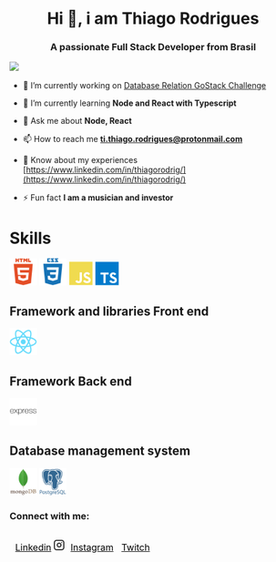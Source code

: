 <h1 align="center">Hi 👋, i am Thiago Rodrigues</h1>
<h3 align="center">A passionate Full Stack Developer from Brasil</h3>

<link rel="stylesheet" href="https://cdnjs.cloudflare.com/ajax/libs/font-awesome/4.7.0/css/font-awesome.min.css">

![](https://komarev.com/ghpvc/?username=thiagorcode&color=blueviolet)

- 🔭 I’m currently working on [Database Relation GoStack Challenge](https://github.com/thiagorcode/databaseRelationGoStack)

- 🌱 I’m currently learning **Node and React with Typescript**

- 💬 Ask me about **Node, React**

- 📫 How to reach me **ti.thiago.rodrigues@protonmail.com**

- 📄 Know about my experiences [https://www.linkedin.com/in/thiagorodrig/](https://www.linkedin.com/in/thiagorodrig/)

- ⚡ Fun fact **I am a musician and investor**

# Skills
<p align="left">
  <img src="https://github.com/devicons/devicon/blob/master/icons/html5/html5-plain-wordmark.svg" alt="html5" width="48" height="48"/> 
  <img src="https://github.com/devicons/devicon/blob/master/icons/css3/css3-plain-wordmark.svg" alt="css3" width="48" height="48"/>
  <img src="https://github.com/devicons/devicon/blob/master/icons/javascript/javascript-plain.svg" alt="Javascript" width="42" height="42"/>
  <img src="https://github.com/devicons/devicon/blob/master/icons/typescript/typescript-plain.svg" alt="ts" width="42" height="42" />
</p>

## Framework and libraries Front end
<p align="left">
  <img src="https://github.com/devicons/devicon/blob/master/icons/react/react-original.svg" alt="React" width="48" height="48"/>
</p>

## Framework Back end
<p align="left">
  <img src="https://github.com/devicons/devicon/blob/master/icons/express/express-original-wordmark.svg" alt="express" width="48" height="48"/>
</p>

## Database management system
<p align="left">
  <img src="https://github.com/devicons/devicon/blob/master/icons/mongodb/mongodb-original-wordmark.svg" alt="mongodb" width="48" height="48"/>
  <img src="https://github.com/devicons/devicon/blob/master/icons/postgresql/postgresql-plain-wordmark.svg" alt="postgresql" width="48" height="48"/>
</p>


<h3 align="left">Connect with me:</h3>
<p align="left">
<a href="https://linkedin.com/in/thiagorodrig" target="blank" style="font-size:16px; color: black"><span style="padding-left: 10px;">Linkedin</span></a>
<a href="https://instagram.com/dev.thiago" target="blank" style="font-size:16px; color: black"><img src="https://github.com/feathericons/feather/blob/master/icons/instagram.svg" alt="instagram" width="20" height="20" color: "#333333"/><span style="padding-left: 10px;">Instagram</span></a>
<a href="https://www.twitch.tv/thiagorcode" target="blank" style="font-size:16px; color: black"><i class="fa fa-twitch" style="font-size:36px; color: #9147FF"></i><span style="padding-left: 10px;">Twitch</span></a>
</p>

